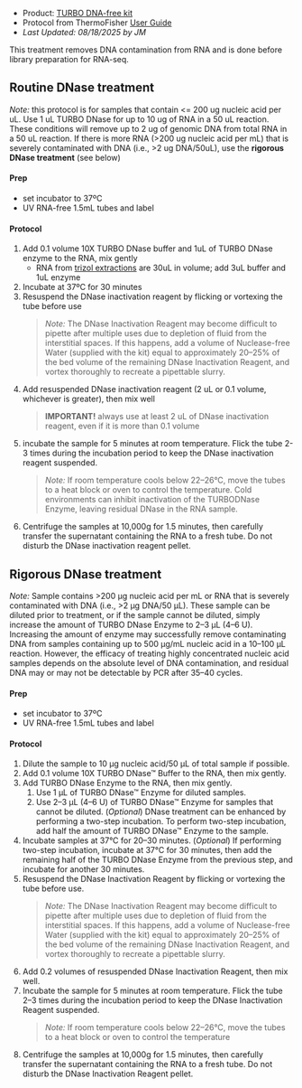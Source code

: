 - Product: [TURBO DNA-free kit](https://www.thermofisher.com/order/catalog/product/AM1907)
- Protocol from ThermoFisher [User Guide](https://assets.thermofisher.com/TFS-Assets/LSG/manuals/1907M_turbodnafree_UG.pdf)
- *Last Updated: 08/18/2025 by JM*

This treatment removes DNA contamination from RNA and is done before library preparation for RNA-seq.

## Routine DNase treatment
*Note:* this protocol is for samples that contain <= 200 ug nucleic acid per uL. Use 1 uL TURBO DNase for up to 10 ug of RNA in a 50 uL reaction. These conditions will remove up to 2 ug of genomic DNA from total RNA in a 50 uL reaction. If there is more RNA (>200 ug nucleic acid per mL) that is severely contaminated with DNA (i.e., >2 ug DNA/50uL), use the **rigorous DNase treatment** (see below)

#### Prep
- set incubator to 37ºC
- UV RNA-free 1.5mL tubes and label

#### Protocol
1. Add 0.1 volume 10X TURBO DNase buffer and 1uL of TURBO DNase enzyme to the RNA, mix gently
	- RNA from [trizol extractions](https://github.com/GWLab-UML/Protocols/blob/1117f48bc9a43a20813e456bc6f4b4356f770a08/Molecular_labwork/Trizol%20RNA%20and%20DNA%20Extraction%20Protocol.md) are 30uL in volume; add 3uL buffer and 1uL enzyme
2. Incubate at 37ºC for 30 minutes
3. Resuspend the DNase inactivation reagent by flicking or vortexing the tube before use
	>*Note:* The DNase Inactivation Reagent may become difficult to pipette after multiple uses due to depletion of fluid from the interstitial spaces. If this happens, add a volume of Nuclease-free Water (supplied with the kit) equal to approximately 20–25% of the bed volume of the remaining DNase Inactivation Reagent, and vortex thoroughly to recreate a pipettable slurry.
4. Add resuspended DNase inactivation reagent (2 uL or 0.1 volume, whichever is greater), then mix well
	>**IMPORTANT!** always use at least 2 uL of DNase inactivation reagent, even if it is more than 0.1 volume
5. incubate the sample for 5 minutes at room temperature. Flick the tube 2-3 times during the incubation period to keep the DNase inactivation reagent suspended.
	>*Note:* If room temperature cools below 22–26°C, move the tubes to a heat block or oven to control the temperature. Cold environments can inhibit inactivation of the TURBODNase Enzyme, leaving residual DNase in the RNA sample.
6. Centrifuge the samples at 10,000g for 1.5 minutes, then carefully transfer the supernatant containing the RNA to a fresh tube. Do not disturb the DNase inactivation reagent pellet.

## Rigorous DNase treatment
*Note:* Sample contains >200 μg nucleic acid per mL or RNA that is severely contaminated with DNA (i.e., >2 μg DNA/50 μL). These sample can be diluted prior to treatment, or if the sample cannot be diluted, simply increase the amount of TURBO DNase Enzyme to 2–3 μL (4–6 U). Increasing the amount of enzyme may successfully remove contaminating DNA from samples containing up to 500 μg/mL nucleic acid in a 10–100 μL reaction. However, the efficacy of treating highly concentrated nucleic acid samples depends on the absolute level of DNA contamination, and residual DNA may or may not be detectable by PCR after 35–40 cycles.

#### Prep
- set incubator to 37ºC
- UV RNA-free 1.5mL tubes and label

#### Protocol
1. Dilute the sample to 10 μg nucleic acid/50 μL of total sample if possible.
2. Add 0.1 volume 10X TURBO DNase™ Buffer to the RNA, then mix gently.
3. Add TURBO DNase Enzyme to the RNA, then mix gently.
	1. Use 1 μL of TURBO DNase™ Enzyme for diluted samples.
	2. Use 2–3 μL (4–6 U) of TURBO DNase™ Enzyme for samples that cannot be diluted.
		(*Optional*) DNase treatment can be enhanced by performing a two-step incubation. To perform two-step incubation, add half the amount of TURBO DNase™ Enzyme to the sample.
4. Incubate samples at 37°C for 20–30 minutes.
		(*Optional*) If performing two-step incubation, incubate at 37°C for 30 minutes, then add the remaining half of the TURBO DNase Enzyme from the previous step, and incubate for another 30 minutes.
5. Resuspend the DNase Inactivation Reagent by flicking or vortexing the tube before use.
	>*Note:* The DNase Inactivation Reagent may become difficult to pipette after multiple uses due to depletion of fluid from the interstitial spaces. If this happens, add a volume of Nuclease-free Water (supplied with the kit) equal to approximately 20–25% of the bed volume of the remaining DNase Inactivation Reagent, and vortex thoroughly to recreate a pipettable slurry.
6. Add 0.2 volumes of resuspended DNase Inactivation Reagent, then mix well.
7. Incubate the sample for 5 minutes at room temperature. Flick the tube 2–3 times during the incubation period to keep the DNase Inactivation Reagent suspended.
	>*Note:* If room temperature cools below 22–26°C, move the tubes to a heat block or oven to control the temperature
8. Centrifuge the samples at 10,000g for 1.5 minutes, then carefully transfer the supernatant containing the RNA to a fresh tube. Do not disturb the DNase Inactivation Reagent pellet. 